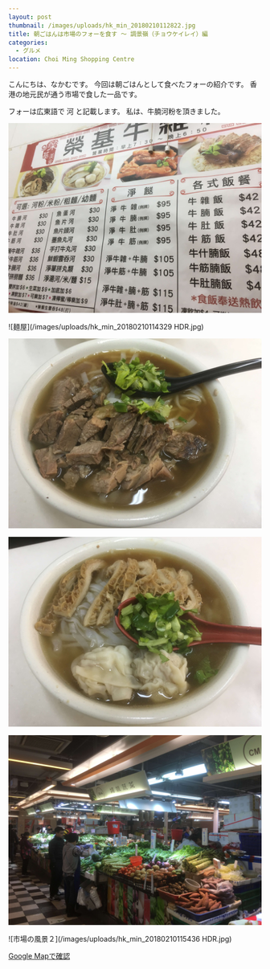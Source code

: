 ```yaml
---
layout: post
thumbnail: /images/uploads/hk_min_20180210112822.jpg
title: 朝ごはんは市場のフォーを食す 〜 調景嶺（チョウケイレイ）編
categories:
  - グルメ
location: Choi Ming Shopping Centre
---
```

こんにちは、なかむです。
今回は朝ごはんとして食べたフォーの紹介です。
香港の地元民が通う市場で食した一品です。

フォーは広東語で 河 と記載します。
私は、牛腩河粉を頂きました。

![メニュー](/images/uploads/hk_min_20180210112604.jpg)

![麺屋](/images/uploads/hk_min_20180210114329 HDR.jpg)

![牛腩河粉](/images/uploads/hk_min_20180210112822.jpg)

![牛筋河粉](/images/uploads/hk_min_20180210112827.jpg)

![市場の風景１](/images/uploads/hk_min_20180210114332.jpg)

![市場の風景２](/images/uploads/hk_min_20180210115436 HDR.jpg)



[Google Mapで確認](https://www.google.com.hk/maps/place/Choi+Ming+Shopping+Centre/@22.3067341,114.252298,15z/data=!4m5!3m4!1s0x0:0xcc90f81bedae6993!8m2!3d22.3067341!4d114.252298)
